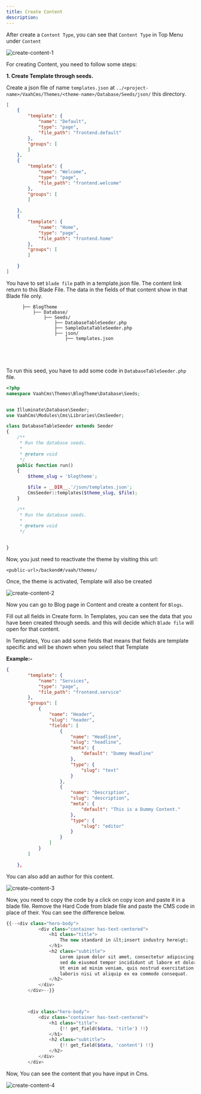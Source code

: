 ```yaml
---
title: Create Content
description: 
---
```


After create a `Content Type`, you can see that `Content Type` in Top Menu under `Content`

<img src="/images/create-content-1.png" alt="create-content-1">

For creating Content, you need to follow some steps:

**1. Create Template through seeds.**

Create a json file of name `templates.json` at `../<project-name>/VaahCms/Themes/<theme-name>/Database/Seeds/json/` this directory.


```json
[
    {
        "template": {
            "name": "Default",
            "type": "page",
            "file_path": "frontend.default"
        },
        "groups": [
        ]
    },
    {
        "template": {
            "name": "Welcome",
            "type": "page",
            "file_path": "frontend.welcome"
        },
        "groups": [
        ]

    },
    {
        "template": {
            "name": "Home",
            "type": "page",
            "file_path": "frontend.home"
        },
        "groups": [
        ]

    }
]
```

You have to set `blade file` path in a template.json file. The content link return to this Blade File. The data in the fields of that content show in that Blade file only.

```
      ├── BlogTheme
          ├── Database/
              ├── Seeds/
                  ├── DatabaseTableSeeder.php
                  ├── SampleDataTableSeeder.php
                  ├── json/
                      ├── templates.json


      
    
```

To run this seed, you have to add some code in `DatabaseTableSeeder.php` file.


```php
<?php
namespace VaahCms\Themes\BlogTheme\Database\Seeds;


use Illuminate\Database\Seeder;
use VaahCms\Modules\Cms\Libraries\CmsSeeder;

class DatabaseTableSeeder extends Seeder
{
    /**
     * Run the database seeds.
     *
     * @return void
     */
    public function run()
    {
        $theme_slug = 'blogtheme';

        $file = __DIR__.'/json/templates.json';
        CmsSeeder::templates($theme_slug, $file);
    }

    /**
     * Run the database seeds.
     *
     * @return void
     */


}
```

Now, you just need to reactivate the theme by visiting this url:

```http request
<public-url>/backend#/vaah/themes/
```



Once, the theme is activated, Template will also be created

<img src="/images/create-content-2.png" alt="create-content-2">

Now you can go to Blog page in Content and create a content for `Blogs`.

Fill out all fields in Create form. In Templates, you can see the data that you have been created through seeds. and this will decide which `Blade file` will open for that content.

In Templates, You can add some fields that means that fields are template specific and will be shown when you select that Template

**Example:-**


```json
{
        "template": {
            "name": "Services",
            "type": "page",
            "file_path": "frontend.service"
        },
        "groups": [
            {
                "name": "Header",
                "slug": "header",
                "fields": [
                    {
                        "name": "Headline",
                        "slug": "headline",
                        "meta": {
                            "default": "Dummy Headline"
                        },
                        "type": {
                            "slug": "text"
                        }
                    },
                    {
                        "name": "Description",
                        "slug": "description",
                        "meta": {
                            "default": "This is a Dummy Content."
                        },
                        "type": {
                            "slug": "editor"
                        }
                    }
                ]
            }
        ]

    },
```

You can also add an author for this content.

<img src="/images/create-content-3.png" alt="create-content-3">

Now, you need to copy the code by a click on copy icon and paste it in a blade file. Remove the Hard Code from blade file and paste the CMS code in place of their. You can see the difference below.


```php
{{--<div class="hero-body">
            <div class="container has-text-centered">
                <h1 class="title">
                    The new standard in &lt;insert industry here&gt;
                </h1>
                <h2 class="subtitle">
                    Lorem ipsum dolor sit amet, consectetur adipiscing elit,
                    sed do eiusmod tempor incididunt ut labore et dolore magna aliqua.
                    Ut enim ad minim veniam, quis nostrud exercitation ullamco
                    laboris nisi ut aliquip ex ea commodo consequat.
                </h2>
            </div>
        </div>--}}



        <div class="hero-body">
            <div class="container has-text-centered">
                <h1 class="title">
                    {!! get_field($data, 'title') !!}
                </h1>
                <h2 class="subtitle">
                    {!! get_field($data, 'content') !!}
                </h2>
            </div>
        </div>
```

Now, You can see the content that you have input in Cms.

<img src="/images/create-content-4.png" alt="create-content-4">
